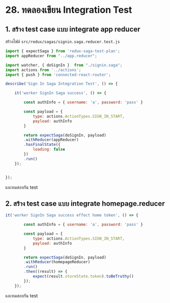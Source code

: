 # 28. ทดลองเขียน Integration Test

## 1. สร้าง test case แบบ integrate app reducer

สร้างไฟล์ `src/redux/sagas/signin.saga.reducer.test.js`

```js
import { expectSaga } from 'redux-saga-test-plan';
import appReducer from "../app.reducer";

import watcher, { doSignIn }  from "./signin.saga";
import actions from '../actions';
import { push } from 'connected-react-router';

describe('Sign In Saga Integration Test', () => {

    it('worker SignIn Saga success', () => {

        const authInfo = { username: 'a', password: 'pass' }

        const payload = {
            type: actions.ActionTypes.SIGN_IN_START,
            payload: authInfo
        }

        return expectSaga(doSignIn, payload)
        .withReducer(appReducer)
        .hasFinalState({
            loading: false
        })
        .run()  
    });


}); 
```
และทดสอบรัน test

## 2. สร้าง test case แบบ integrate homepage.reducer

```js
it('worker SignIn Saga success effect home token', () => {

        const authInfo = { username: 'a', password: 'pass' }

        const payload = {
            type: actions.ActionTypes.SIGN_IN_START,
            payload: authInfo
        }

        return expectSaga(doSignIn, payload)
        .withReducer(homepageReducer)
        .run() 
        .then((result) => {
            expect(result.storeState.token).toBeTruthy()
        });
    });
```

และทดสอบรัน test
